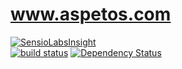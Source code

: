 www.aspetos.com
===============
[![SensioLabsInsight](https://insight.sensiolabs.com/projects/71148a28-852b-4e8f-93e9-16ca6884714b/big.png)](https://insight.sensiolabs.com/projects/71148a28-852b-4e8f-93e9-16ca6884714b)  
[![build status](https://gitlab.cwd.at/ci/projects/1/status.png?ref=develop)](https://gitlab.cwd.at/ci/projects/1?ref=develop) [![Dependency Status](https://gemnasium.com/2f9a1ee96144bfabefb2bd692ffdccbb.svg)](https://gemnasium.com/e0c9d75f067b46ab93475f98fbaed16d)